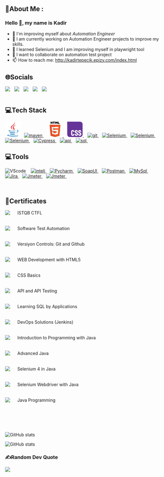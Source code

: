 
## 💫About Me :

### Hello 👋, my name is **Kadir** 

- 👀 I'm improving myself about _Automation Engineer_
- 🔭 I am currently working on Automation Engineer projects to improve my skills.
- 🌱 I learned Selenium and I am improving myself in playwright tool
- 👯 I want to collaborate on automation test project
- 📫 How to reach me: http://kadirtepecik.epizy.com/index.html

  


## 🌐Socials

[<img  width="30"  src="https://unpkg.com/simple-icons@v7/icons/linkedin.svg"  align="left" >][linkedin]
[<img  width="30" src="https://upload.wikimedia.org/wikipedia/commons/thumb/e/ef/Stack_Overflow_icon.svg/768px-Stack_Overflow_icon.svg.png"  align="left" />][stackoverflow]
[<img  width="30" src="https://encrypted-tbn0.gstatic.com/images?q=tbn:ANd9GcRpNPu5Y3h8WMB3i5gt6BM0pjQjkCniuvVUHL6Tg2OS_ZnxY_So0c5oTBcgrjf9B59krOk&usqp=CAU"  align="left" />][codersclub]
[<img  width="30" src="https://patika-prod.s3.eu-central-1.amazonaws.com/staticFiles/patikaLogo.png"  align="left" />][patika]
[<img  width="30" src="https://encrypted-tbn0.gstatic.com/images?q=tbn:ANd9GcRbKJ-RLNVI9sCwf6Nlp1WpsnpNcHC6vCiCNg&usqp=CAU"  align="left" />][hackerrank]

[patika]: https://app.patika.dev/clgnmmr
[linkedin]: https://www.linkedin.com/in/kadirtepecik/
[codersclub]: https://codersclub.co/dev/clgnmmr
[hackerrank]: https://www.hackerrank.com/kadir_tepecik191
[stackoverflow]: https://stackoverflow.com/users/18456843/kadir-tepecik
<br/>
<br/>


## 💻Tech Stack

<p align="left">

<a href="https://www.java.com"  target="blank"> <img src="https://raw.githubusercontent.com/devicons/devicon/master/icons/java/java-original.svg" alt="java" width="50" height="50"/></a>&nbsp;&nbsp;
<a href="https://www.maven.com" target="_blank" rel="noreferrer"> <img src="https://koraypeker.com/wp-content/uploads/2018/06/1_xsrKVt69q3JsZzLD-ldekQ.jpeg" alt="maven" width="80" height="40"/> </a>&nbsp;&nbsp;
<a href="https://www.html5.com" target="_blank" rel="noreferrer"> <img src="https://raw.githubusercontent.com/github/explore/80688e429a7d4ef2fca1e82350fe8e3517d3494d/topics/html/html.png" alt="HTML" width="50" height="50"/> </a>&nbsp;&nbsp;
<a href="https://www.css3.com" target="_blank" rel="noreferrer"> <img src="https://raw.githubusercontent.com/github/explore/80688e429a7d4ef2fca1e82350fe8e3517d3494d/topics/css/css.png" alt="CSS" width="50" height="50"/> </a>&nbsp;&nbsp;
<a href="https://git-scm.com/" target="_blank" rel="noreferrer"> <img src="https://www.vectorlogo.zone/logos/git-scm/git-scm-icon.svg" alt="git" width="50" height="50"/> </a>&nbsp;&nbsp;
<a href="https://www.selenium.com" target="_blank" rel="noreferrer"> <img src="https://upload.wikimedia.org/wikipedia/commons/d/d5/Selenium_Logo.png" alt="Selenium" width="50" height="50"/> </a>&nbsp;&nbsp;
<a href="https://www.appium.com" target="_blank" rel="noreferrer"> <img src="https://miro.medium.com/max/698/0*Ar7dArTvLIGrRs2n.png" alt="Selenium" width="80" height="50"/> </a>&nbsp;&nbsp;
<a href="https://playwright.dev/" target="_blank" rel="noreferrer"> <img src="https://playwright.dev/img/playwright-logo.svg" alt="Selenium" width="80" height="40"/> </a>&nbsp;&nbsp;
<a href="https://www.cypress.com" target="_blank" rel="noreferrer"> <img src="https://cloud.githubusercontent.com/assets/1268976/20607953/d7ae489c-b24a-11e6-9cc4-91c6c74c5e88.png" alt="Cypress" width="80" height="40"/> </a>&nbsp;&nbsp;
<a href="https://www.api.com" target="_blank" rel="noreferrer"> <img src="https://encrypted-tbn0.gstatic.com/images?q=tbn:ANd9GcQFpswKqlwex1UtYOHT6cWIVsJ3dQfEg__lFQ&usqp=CAU" alt="api" width="50" height="50"/> </a>&nbsp;&nbsp;
<a href="https://www.api.com" target="_blank" rel="noreferrer"> <img src="https://encrypted-tbn0.gstatic.com/images?q=tbn:ANd9GcS3m3cQd-M2Gq5QXSik9qJSHGDBW3MvBoWFyA&usqp=CAU" alt="sql" width="50" height="50"/> </a>&nbsp;&nbsp;
  

</p>

## 💻Tools

<p align="left >

<a href="https://www.vscode.com" target="_blank" rel="noreferrer"> <img src="https://media.githubusercontent.com/media/microsoft/vscode-docs/main/images/logo-stable.png" alt="VScode" width="50" height="50"/> </a>&nbsp;&nbsp;
<a href="https://www.intelj.com" target="_blank" rel="noreferrer"> <img src="https://encrypted-tbn0.gstatic.com/images?q=tbn:ANd9GcQak-N8W03mK25slV1lwM80i0y1obRPPJOaLA&usqp=CAU" alt="intelj" width="80" height="40"/> </a>&nbsp;&nbsp;
<a href="https://www.Pycharm.com" target="_blank" rel="noreferrer"> <img src="https://encrypted-tbn0.gstatic.com/images?q=tbn:ANd9GcSxtnYwevCNyCBbtiRAsOZghsi3nmzzCG1HoQ&usqp=CAU" alt="Pycharm" width="80" height="40"/> </a>&nbsp;&nbsp;
<a href="https://www.soapui.com" target="_blank" rel="noreferrer"> <img src="https://raw.githubusercontent.com/SmartBear/soapui/next/SoapUI-oss-logo.png" alt="SoapUI" width="100" height="50"/> </a>&nbsp;&nbsp;
<a href="https://www.postman.com" target="_blank" rel="noreferrer"> <img src="https://voyager.postman.com/logo/postman-logo-icon-orange.svg" alt="Postman" width="80" height="40"/> </a>&nbsp;&nbsp;
<a href="https://www.mysql.com" target="_blank" rel="noreferrer"> <img src="https://d1.awsstatic.com/asset-repository/products/amazon-rds/1024px-MySQL.ff87215b43fd7292af172e2a5d9b844217262571.png" alt="MySql" width="80" height="40"/> </a>&nbsp;&nbsp;
<a href="https://www.jira.com" target="_blank" rel="noreferrer"> <img src="https://yardimmasasi.atilim.edu.tr/images/atlassian-jira-logo-large.png" alt="Jira" width="80" height="40"/> </a>&nbsp;&nbsp;
<a href="https://www.jmeter.com" target="_blank" rel="noreferrer"> <img src="https://jmeter.apache.org/images/asf-logo.svg" alt="Jmeter" width="80" height="40"/> </a>&nbsp;&nbsp;
<a href="https://www.jenkins.io/" target="_blank" rel="noreferrer"> <img src="https://media.bitdegree.org/storage/media/images/2018/11/jenkins-interview-questions-logo.png" alt="Jmeter" width="50" height="50"/> </a>&nbsp;&nbsp;

</p>
</br>


## 📜Certificates

                                                                                                                                     
[<img  width="40"  src="https://www.it-training.pro/wp-content/uploads/2020/02/ISTQB.png"  align="left" >][ISTQB]
ISTQB CTFL
<br/><br/>    
[<img  width="40"  src="https://www.alastyr.com/blog/wp-content/uploads/2020/10/BTK-akademi-1024x576-1.png"  align="left" >][Yazılım]
Software Test Automation
<br/><br/>  
[<img  width="40"  src="https://www.alastyr.com/blog/wp-content/uploads/2020/10/BTK-akademi-1024x576-1.png"  align="left" >][git]
Versiyon Controls: Git and Github
<br/><br/>                                                                                                                                     
[<img  width="40"  src="https://www.alastyr.com/blog/wp-content/uploads/2020/10/BTK-akademi-1024x576-1.png"  align="left" >][html]
WEB Development with HTML5
<br/><br/>                                                                                                                                      
[<img  width="40"  src="https://www.alastyr.com/blog/wp-content/uploads/2020/10/BTK-akademi-1024x576-1.png"  align="left" >][css]
CSS Basics
<br/><br/>                                                                                                                                       
[<img  width="40"  src="https://www.alastyr.com/blog/wp-content/uploads/2020/10/BTK-akademi-1024x576-1.png"  align="left" >][api]
API and API Testing
<br/><br/>                                                                                                                                     
[<img  width="40"  src="https://www.alastyr.com/blog/wp-content/uploads/2020/10/BTK-akademi-1024x576-1.png"  align="left" >][sql]
Learning SQL by Applications
<br/><br/>                                                                                                                                    
[<img  width="40"  src="https://www.alastyr.com/blog/wp-content/uploads/2020/10/BTK-akademi-1024x576-1.png"  align="left" >][Jenkins]
DevOps Solutions (Jenkins)
<br/><br/>                                                                                                                                    
[<img  width="40"  src="https://www.alastyr.com/blog/wp-content/uploads/2020/10/BTK-akademi-1024x576-1.png"  align="left" >][Java]
Introduction to Programming with Java
<br/><br/>                                                                                                                                      
[<img  width="40" src="https://www.alastyr.com/blog/wp-content/uploads/2020/10/BTK-akademi-1024x576-1.png"  align="left" >][ileriJava]
Advanced Java
<br/><br/>                                                                                                                                   
[<img  width="40"  src="https://pbs.twimg.com/profile_images/1133185636096040960/c9o6UlSh_400x400.png"  align="left" >][Selenium]
Selenium 4 in Java
<br/><br/>                                                                                                               
[<img  width="40"  src="https://pbs.twimg.com/profile_images/1133185636096040960/c9o6UlSh_400x400.png"  align="left" >][SeleniumJava]
Selenium Webdriver with Java                                                                                                               
<br/><br/>
 [<img  width="40"  src="https://pbs.twimg.com/profile_images/1133185636096040960/c9o6UlSh_400x400.png"  align="left" >][TAUJava]
Java Programming                                                                                                               
<br/><br/>
                                                                                                                    

[ISTQB]:https://app.diplomasafe.com/en-US/diploma/d61fb7180357cacae1c2c0663a4c796ab963cfd2c/istqb-foundation-level-ctfl/linkedin 
[Yazılım]:https://www.btkakademi.gov.tr/portal/certificate/validate?certificateId=1kZCoX1Z70
[Selenium]:https://testautomationu.applitools.com/certificate/?id=74fc12f0
[SeleniumJava]:https://testautomationu.applitools.com/certificate/?id=0a4c2a71
[TAUJava]:https://testautomationu.applitools.com/certificate/?id=fb6fd92a
[html]:https://www.btkakademi.gov.tr/portal/certificate/validate?certificateId=JoNfrXBG2J#
[git]:https://www.btkakademi.gov.tr/portal/certificate/validate?certificateId=zXzta0z6ON#
[css]:https://www.btkakademi.gov.tr/portal/certificate/validate?certificateId=7rptZmL660#
[api]:https://www.btkakademi.gov.tr/portal/certificate/validate?certificateId=nKqho6qXyb
[sql]:https://www.btkakademi.gov.tr/portal/certificate/validate?certificateId=lK1h7JkNdD
[Jenkins]:https://www.btkakademi.gov.tr/portal/certificate/validate?certificateId=vpWc8D2KgV
[Java]:https://www.btkakademi.gov.tr/portal/certificate/validate?certificateId=yjahJOXv92   
[ileriJava]:https://www.btkakademi.gov.tr/portal/certificate/validate?certificateId=1kZCokL8Vn
<br/>
<br/>



![GitHub stats](https://github-readme-stats.vercel.app/api?username=clgnmmr&show_icons=true&count_private=true)

![GitHub stats](https://github-readme-stats.vercel.app/api/top-langs/?username=clgnmmr&layout=compact)

### ✍️Random Dev Quote

![](https://quotes-github-readme.vercel.app/api?type=horizontal&theme=tokyonight)
